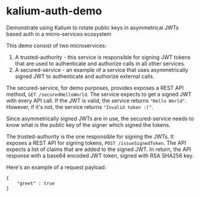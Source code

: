 # kalium-auth-demo
Demonstrate using Kalium to rotate public keys in asymmetrical JWTs based auth in a micro-services ecosystem

This demo consist of two microservices:
1. A trusted-authority - this service is responsible for signing JWT tokens that are used to authenticate and authorize calls in all other services.
2. A secured-service - an example of a service that uses asymmetrically signed JWT to authenticate and authorize external calls.


The secured-service, for demo purposes, provides exposes a REST API method, ```GET /securedHelloWorld```. The service expects to get a signed JWT with every API call. If the JWT is valid, the service returns ```"Hello World"```. However, if it's not, the service returns ```"Invalid token :("```. 

Since asymmetrically signed JWTs are in use, the secured-service needs to know what is the public key of the signer which signed the tokens.

The trusted-authority is the one responsible for signing the JWTs. It exposes a REST API for signing tokens, ```POST /issueSignedToken```. The API expects a list of claims that are added to the signed JWT. In return, the API response with a base64 encoded JWT token, signed with RSA SHA256 key.

Here's an example of a request payload:
```
{
    "greet" : true
}
```


 
